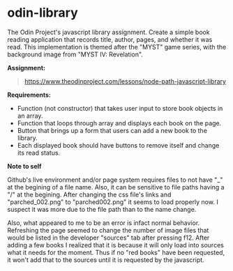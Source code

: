 # odin-library
The Odin Project's javascript library assignment. Create a simple book reading application that records title, author, pages, and whether it was read.
This implementation is themed after the "MYST" game series, with the background image from "MYST IV: Revelation".

**Assignment:**
> https://www.theodinproject.com/lessons/node-path-javascript-library

**Requirements:**

- Function (not constructor) that takes user input to store book objects in an array.
- Function that loops through array and displays each book on the page.
- Button that brings up a form that users can add a new book to the library.
- Each displayed book should have buttons to remove itself and change its read status.

**Note to self**

Github's live environment and/or page system requires files to not have "_" at the begining of a file name. Also, it can be sensitive to file paths having a "/" at the begining. After changing the css file's links and "parched_002.png" to "parched002.png" it seems to load properly now. I suspect it was more due to the file path than to the name change.

Also, what appeared to me to be an error is infact normal behavior. Refreshing the page seemed to change the number of image files that would be listed in the developer "sources" tab after pressing f12. After adding a few books I realized that it is because it will only load into sources what it needs for the moment. Thus if no "red books" have been requested, it won't add that to the sources until it is requested by the javascript.
